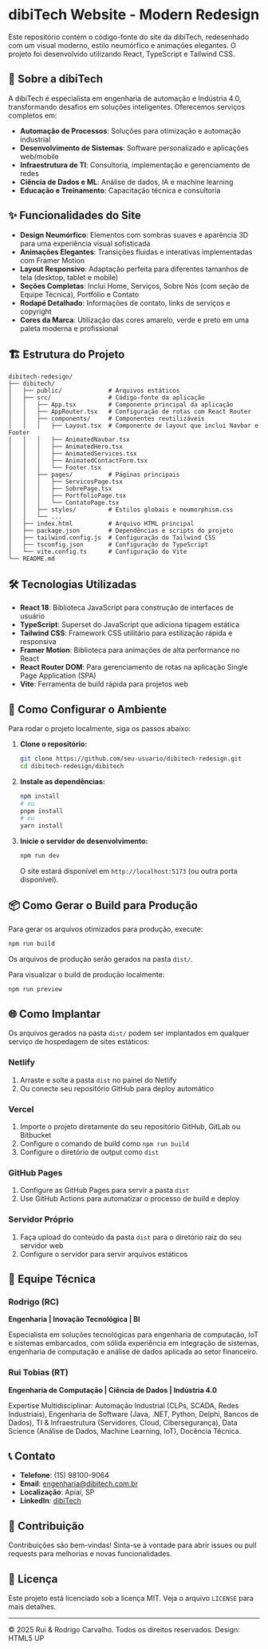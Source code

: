 # dibiTech Website - Modern Redesign

Este repositório contém o código-fonte do site da dibiTech, redesenhado com um visual moderno, estilo neumórfico e animações elegantes. O projeto foi desenvolvido utilizando React, TypeScript e Tailwind CSS.

## 🚀 Sobre a dibiTech

A dibiTech é especialista em engenharia de automação e Indústria 4.0, transformando desafios em soluções inteligentes. Oferecemos serviços completos em:

- **Automação de Processos**: Soluções para otimização e automação industrial
- **Desenvolvimento de Sistemas**: Software personalizado e aplicações web/mobile
- **Infraestrutura de TI**: Consultoria, implementação e gerenciamento de redes
- **Ciência de Dados e ML**: Análise de dados, IA e machine learning
- **Educação e Treinamento**: Capacitação técnica e consultoria

## ✨ Funcionalidades do Site

- **Design Neumórfico**: Elementos com sombras suaves e aparência 3D para uma experiência visual sofisticada
- **Animações Elegantes**: Transições fluidas e interativas implementadas com Framer Motion
- **Layout Responsivo**: Adaptação perfeita para diferentes tamanhos de tela (desktop, tablet e mobile)
- **Seções Completas**: Inclui Home, Serviços, Sobre Nós (com seção de Equipe Técnica), Portfólio e Contato
- **Rodapé Detalhado**: Informações de contato, links de serviços e copyright
- **Cores da Marca**: Utilização das cores amarelo, verde e preto em uma paleta moderna e profissional

## 🏗️ Estrutura do Projeto

```
dibitech-redesign/
├── dibitech/
│   ├── public/             # Arquivos estáticos
│   ├── src/                # Código-fonte da aplicação
│   │   ├── App.tsx         # Componente principal da aplicação
│   │   ├── AppRouter.tsx   # Configuração de rotas com React Router
│   │   ├── components/     # Componentes reutilizáveis
│   │   │   ├── Layout.tsx  # Componente de layout que inclui Navbar e Footer
│   │   │   ├── AnimatedNavbar.tsx
│   │   │   ├── AnimatedHero.tsx
│   │   │   ├── AnimatedServices.tsx
│   │   │   ├── AnimatedContactForm.tsx
│   │   │   └── Footer.tsx
│   │   ├── pages/          # Páginas principais
│   │   │   ├── ServicosPage.tsx
│   │   │   ├── SobrePage.tsx
│   │   │   ├── PortfolioPage.tsx
│   │   │   └── ContatoPage.tsx
│   │   ├── styles/         # Estilos globais e neumorphism.css
│   │   └── ...
│   ├── index.html          # Arquivo HTML principal
│   ├── package.json        # Dependências e scripts do projeto
│   ├── tailwind.config.js  # Configuração do Tailwind CSS
│   ├── tsconfig.json       # Configuração do TypeScript
│   └── vite.config.ts      # Configuração do Vite
└── README.md
```

## 🛠️ Tecnologias Utilizadas

- **React 18**: Biblioteca JavaScript para construção de interfaces de usuário
- **TypeScript**: Superset do JavaScript que adiciona tipagem estática
- **Tailwind CSS**: Framework CSS utilitário para estilização rápida e responsiva
- **Framer Motion**: Biblioteca para animações de alta performance no React
- **React Router DOM**: Para gerenciamento de rotas na aplicação Single Page Application (SPA)
- **Vite**: Ferramenta de build rápida para projetos web

## 🚀 Como Configurar o Ambiente

Para rodar o projeto localmente, siga os passos abaixo:

1. **Clone o repositório:**
   ```bash
   git clone https://github.com/seu-usuario/dibitech-redesign.git
   cd dibitech-redesign/dibitech
   ```

2. **Instale as dependências:**
   ```bash
   npm install
   # ou
   pnpm install
   # ou
   yarn install
   ```

3. **Inicie o servidor de desenvolvimento:**
   ```bash
   npm run dev
   ```
   O site estará disponível em `http://localhost:5173` (ou outra porta disponível).

## 📦 Como Gerar o Build para Produção

Para gerar os arquivos otimizados para produção, execute:

```bash
npm run build
```

Os arquivos de produção serão gerados na pasta `dist/`.

Para visualizar o build de produção localmente:

```bash
npm run preview
```

## 🌐 Como Implantar

Os arquivos gerados na pasta `dist/` podem ser implantados em qualquer serviço de hospedagem de sites estáticos:

### Netlify
1. Arraste e solte a pasta `dist` no painel do Netlify
2. Ou conecte seu repositório GitHub para deploy automático

### Vercel
1. Importe o projeto diretamente do seu repositório GitHub, GitLab ou Bitbucket
2. Configure o comando de build como `npm run build`
3. Configure o diretório de output como `dist`

### GitHub Pages
1. Configure as GitHub Pages para servir a pasta `dist`
2. Use GitHub Actions para automatizar o processo de build e deploy

### Servidor Próprio
1. Faça upload do conteúdo da pasta `dist` para o diretório raiz do seu servidor web
2. Configure o servidor para servir arquivos estáticos

## 👥 Equipe Técnica

### Rodrigo (RC)
**Engenharia | Inovação Tecnológica | BI**

Especialista em soluções tecnológicas para engenharia de computação, IoT e sistemas embarcados, com sólida experiência em integração de sistemas, engenharia de computação e análise de dados aplicada ao setor financeiro.

### Rui Tobias (RT)
**Engenharia de Computação | Ciência de Dados | Indústria 4.0**

Expertise Multidisciplinar: Automação Industrial (CLPs, SCADA, Redes Industriais), Engenharia de Software (Java, .NET, Python, Delphi, Bancos de Dados), TI & Infraestrutura (Servidores, Cloud, Cibersegurança), Data Science (Análise de Dados, Machine Learning, IoT), Docência Técnica.

## 📞 Contato

- **Telefone**: (15) 98100-9064
- **Email**: engenharia@dibitech.com.br
- **Localização**: Apiaí, SP
- **LinkedIn**: [dibiTech](www.linkedin.com/in/ruitobias)

## 🤝 Contribuição

Contribuições são bem-vindas! Sinta-se à vontade para abrir issues ou pull requests para melhorias e novas funcionalidades.

## 📄 Licença

Este projeto está licenciado sob a licença MIT. Veja o arquivo `LICENSE` para mais detalhes.

---

© 2025 Rui & Rodrigo Carvalho. Todos os direitos reservados. Design: HTML5 UP
